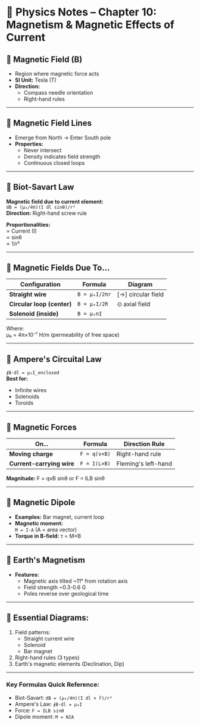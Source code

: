 # 🧲 Physics Notes – Chapter 10: Magnetism & Magnetic Effects of Current
## 📍 Magnetic Field (B)
- Region where magnetic force acts
- **SI Unit:** Tesla (T)
- **Direction:** 
  - Compass needle orientation
  - Right-hand rules

---

## 📍 Magnetic Field Lines
- Emerge from North → Enter South pole
- **Properties:**
  - Never intersect
  - Density indicates field strength
  - Continuous closed loops

---

## 📍 Biot-Savart Law
**Magnetic field due to current element:**  
`dB = (μ₀/4π)(I dl sinθ)/r²`  
**Direction:** Right-hand screw rule  

**Proportionalities:**  
∝ Current (I)  
∝ sinθ  
∝ 1/r²  

---

## 📍 Magnetic Fields Due To...
| Configuration | Formula | Diagram |
|--------------|---------|---------|
| **Straight wire** | `B = μ₀I/2πr` | [→] circular field |
| **Circular loop (center)** | `B = μ₀I/2R` | ⊙ axial field |
| **Solenoid (inside)** | `B = μ₀nI` | ||| uniform field |

Where:  
μ₀ = 4π×10⁻⁷ H/m (permeability of free space)  

---

## 📍 Ampere's Circuital Law
`∮B·dl = μ₀I_enclosed`  
**Best for:**  
- Infinite wires  
- Solenoids  
- Toroids  

---

## 📍 Magnetic Forces
| On... | Formula | Direction Rule |
|-------|---------|----------------|
| **Moving charge** | `F = q(v×B)` | Right-hand rule |
| **Current-carrying wire** | `F = I(L×B)` | Fleming's left-hand |

**Magnitude:** F = qvB sinθ or F = ILB sinθ  

---

## 📍 Magnetic Dipole
- **Examples:** Bar magnet, current loop
- **Magnetic moment:**  
  `M = I·A` (A = area vector)  
- **Torque in B-field:** τ = M×B  

---

## 📍 Earth's Magnetism
- **Features:**
  - Magnetic axis tilted ~11° from rotation axis
  - Field strength ~0.3-0.6 G
  - Poles reverse over geological time

---

## 📝 Essential Diagrams:
1. Field patterns:
   - Straight current wire
   - Solenoid
   - Bar magnet
2. Right-hand rules (3 types)
3. Earth's magnetic elements (Declination, Dip)

---

### Key Formulas Quick Reference:
- Biot-Savart: `dB = (μ₀/4π)(I dl × r̂)/r²`
- Ampere's Law: `∮B·dl = μ₀I`
- Force: `F = ILB sinθ`
- Dipole moment: `M = NIA`